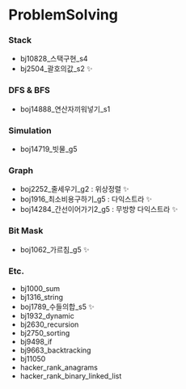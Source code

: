 # ProblemSolving

### Stack
- bj10828_스택구현_s4
- bj2504_괄호의값_s2 ✨

### DFS & BFS
- boj14888_연산자끼워넣기_s1

### Simulation
- boj14719_빗물_g5

### Graph
- boj2252_줄세우기_g2 : 위상정렬 ✨
- boj1916_최소비용구하기_g5 : 다익스트라 ✨ 
- boj14284_간선이어가기2_g5 : 무방향 다익스트라 ✨ 

### Bit Mask 
- boj1062_가르침_g5 ✨

### Etc.
- bj1000_sum
- bj1316_string
- boj1789_수들의합_s5 ✨
- bj1932_dynamic
- bj2630_recursion
- bj2750_sorting
- bj9498_if
- bj9663_backtracking
- bj11050
- hacker_rank_anagrams
- hacker_rank_binary_linked_list
